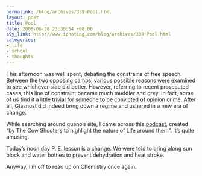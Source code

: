 ```yaml
--- 
permalink: /blog/archives/339-Pool.html
layout: post
title: Pool
date: 2006-06-28 23:30:54 +08:00
s9y_link: http://www.iphoting.com/blog/archives/339-Pool.html
categories: 
- life
- school
- thoughts
---
```

<p class="whiteline"><p>This afternoon was well spent, debating the constrains of free speech. Between the two opposing camps, various possible reasons were examined to see whichever side did better. However, referring to recent prosecuted cases, this line of constraint became much muddier and grey. In fact, some of us find it a little trivial for someone to be convicted of opinion crime. After all, Glasnost did indeed bring down a regime and ushered in a new era of change.</p>
</p><p class="whiteline"><p>While searching around guano&#8217;s site, I came across this <a onclick="_gaq.push(['_trackPageview', '/extlink/gameoflife.podspot.de/']);"  href="http://gameoflife.podspot.de/">podcast</a>, created &#8220;by The Cow Shooters to highlight the nature of Life around them&#8221;. It&#8217;s quite amusing.</p>
</p><p class="whiteline"><p>Today&#8217;s noon day P. E. lesson is a change. We were told to bring along sun block and water bottles to prevent dehydration and heat stroke.</p>
</p><p class="break"><p>Anyway, I&#8217;m off to read up on Chemistry once again.</p></p>
